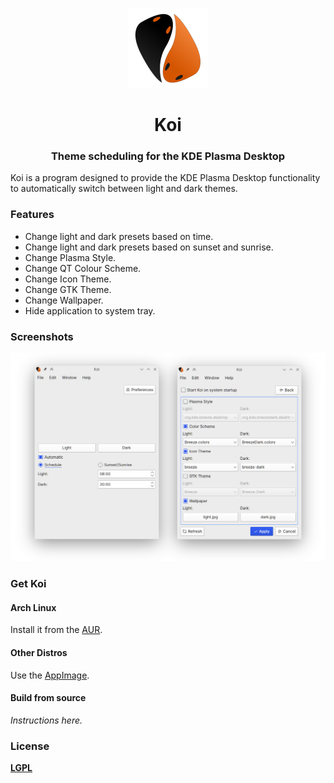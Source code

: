 <p align="center"><img src="src/icons/koi.svg" alt="Koi" width="128" height="128"></p>

<h1 align="center">Koi</h1> 

<h3 align="center">Theme scheduling for the KDE Plasma Desktop</h3>

Koi is a program designed to provide the KDE Plasma Desktop functionality to automatically switch between light and dark themes.​



### Features

- Change light and dark presets based on time.
- Change light and dark presets based on sunset and sunrise.
- Change Plasma Style.
- Change QT Colour Scheme.
- Change Icon Theme.
- Change GTK Theme.
- Change Wallpaper.
- Hide application to system tray.

### Screenshots

![Screenshot](screenshot.png)

### Get Koi

#### Arch Linux

Install it from the [AUR](https://aur.archlinux.org).

#### Other Distros

Use the [AppImage]().

#### Build from source

*Instructions here.*

### License

[**LGPL**](LICENSE)
